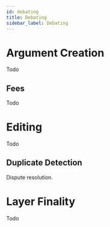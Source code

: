 ```yaml
---
id: debating
title: Debating
sidebar_label: Debating
---
```


# Argument Creation
Todo
## Fees
Todo

# Editing
Todo
## Duplicate Detection
Dispute resolution.

# Layer Finality
Todo
